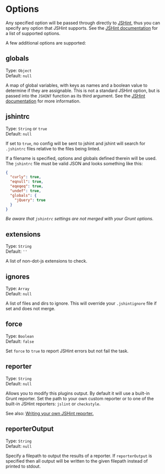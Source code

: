 # Options

Any specified option will be passed through directly to [JSHint][], thus you can specify any option that JSHint supports. See the [JSHint documentation][] for a list of supported options.

[JSHint]: http://www.jshint.com/
[JSHint documentation]: http://www.jshint.com/docs/

A few additional options are supported:


## globals

Type: `Object`  
Default: `null`

A map of global variables, with keys as names and a boolean value to determine if they are assignable. This is not a standard JSHint option, but is passed into the `JSHINT` function as its third argument. See the [JSHint documentation][] for more information.


## jshintrc

Type: `String` or `true`  
Default: `null`

If set to `true`, no config will be sent to jshint and jshint will search for `.jshintrc` files relative to the files being linted.

If a filename is specified, options and globals defined therein will be used. The `jshintrc` file must be valid JSON and looks something like this:

```json
{
  "curly": true,
  "eqnull": true,
  "eqeqeq": true,
  "undef": true,
  "globals": {
    "jQuery": true
  }
}
```

*Be aware that `jshintrc` settings are not merged with your Grunt options.*


## extensions

Type: `String`  
Default: `''`

A list of non-dot-js extensions to check.


## ignores

Type: `Array`  
Default: `null`

A list of files and dirs to ignore. This will override your `.jshintignore` file if set and does not merge.


## force

Type: `Boolean`  
Default: `false`

Set `force` to `true` to report JSHint errors but not fail the task.


## reporter

Type: `String`  
Default: `null`

Allows you to modify this plugins output. By default it will use a built-in Grunt reporter. Set the path to your own custom reporter or to one of the built-in JSHint reporters: `jslint` or `checkstyle`.

See also: [Writing your own JSHint reporter.](http://jshint.com/docs/reporters/)


## reporterOutput

Type: `String`  
Default: `null`

Specify a filepath to output the results of a reporter. If `reporterOutput` is specified then all output will be written to the given filepath instead of printed to stdout.
